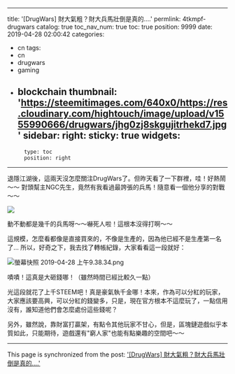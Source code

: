 
---
title: '[DrugWars] 財大氣粗？財大兵馬壯倒是真的....'
permlink: 4tkmpf-drugwars
catalog: true
toc_nav_num: true
toc: true
position: 9999
date: 2019-04-28 02:00:42
categories:
- cn
tags:
- cn
- drugwars
- gaming
- blockchain
thumbnail: 'https://steemitimages.com/640x0/https://res.cloudinary.com/hightouch/image/upload/v1555990666/drugwars/jhg0zj8skgujitrhekd7.jpg'
sidebar:
    right:
        sticky: true
widgets:
    -
        type: toc
        position: right
---


退隱江湖後，這兩天沒怎麼關注DrugWars了。但昨天看了一下群裡，哇！好熱鬧～～ 對頭幫主NGC先生，竟然有我看過最誇張的兵馬！隨意看一個他分享的對戰～～

![](https://steemitimages.com/640x0/https://res.cloudinary.com/hightouch/image/upload/v1555990666/drugwars/jhg0zj8skgujitrhekd7.jpg)

動不動都是幾千的兵馬呀～～嚇死人啦！這根本沒得打啊～～

這規模，怎麼看都像是直接買來的，不像是生產的，因為他已經不是生產第一名了...  所以，好奇之下，我去找了轉帳紀錄，大家看看這一段就好：

![螢幕快照 2019-04-28 上午9.38.34.png](https://cdn.steemitimages.com/DQmdDpjd3iS1eEuaf5VoCgoVUQLPgzEhZeMjzn6fpHSJUCF/%E8%9E%A2%E5%B9%95%E5%BF%AB%E7%85%A7%202019-04-28%20%E4%B8%8A%E5%8D%889.38.34.png)

嘖嘖！這真是大砸錢哪！（雖然時間已經比較久一點）

光這段就花了上千STEEM吧！真是豪氣執千金哪！本來，作為可以分紅的玩家，大家應該要高興，可以分紅的錢變多，只是，現在官方根本不這麼玩了，一點信用沒有，誰知道他們會怎麼處份這些錢呢？

另外，雖然說，靠財富打贏架，有點令其他玩家不甘心，但是，區塊鏈遊戲似乎本質如此，只能期待，遊戲還有"窮人家"也能有點樂趣的空間吧～～

- - -

This page is synchronized from the post: ['[DrugWars] 財大氣粗？財大兵馬壯倒是真的....'](https://steemit.com/@deanliu/4tkmpf-drugwars)
